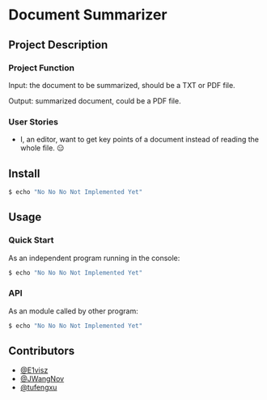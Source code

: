 <!--

General thought:
    1. convert a pdf file into a text file
    2. summarize the text file
    3. convert the summarized text into a pdf feedback

^^ these may change


TODO:
    Input Handler: N/A
    Output Handler:
        - implement it
        - unit test
    Text Teaser:
        - add simple usage into doc_summarizer/textteaser/Readme.md
        - add reference into doc_summarizer/textteaser/Readme.md
    Text Teaser CN:
        - add reference into doc_summarizer/textteaser_Chinese/README.md
        - do we really need "gensim" package?
    
    General:
        - general usage (quick start & api)

-->


# Document Summarizer


## Project Description
### Project Function
Input:  the document to be summarized, should be a TXT or PDF file.

Output: summarized document, could be a PDF file.

### User Stories
- I, an editor, want to get key points of a document instead of reading the whole file. :expressionless:


## Install
```sh
$ echo "No No No Not Implemented Yet"
```


## Usage
### Quick Start
As an independent program running in the console:

```sh
$ echo "No No No Not Implemented Yet"
```

### API
As an module called by other program:

```sh
$ echo "No No No Not Implemented Yet"
```


## Contributors
- [@E1visz](https://github.com/E1visz)
- [@JWangNov](https://github.com/JWangNov)
- [@tufengxu](https://github.com/tufengxu)
